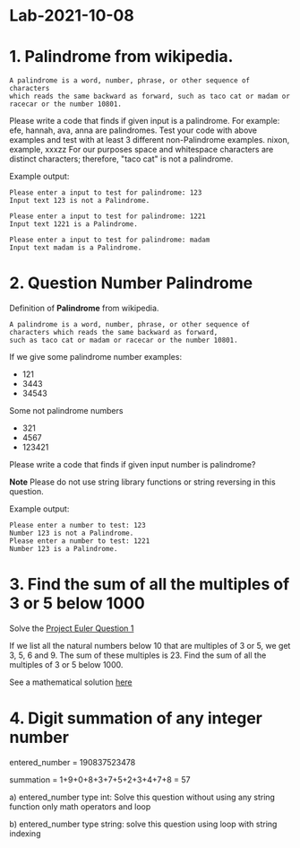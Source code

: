 # Lab-2021-10-08


# 1. **Palindrome** from wikipedia.

    A palindrome is a word, number, phrase, or other sequence of characters 
    which reads the same backward as forward, such as taco cat or madam or racecar or the number 10801. 


Please write a code that finds if given input is a palindrome. 
For example: efe,  hannah, ava, anna are palindromes.
Test your code with above examples and test with at least 3 different non-Palindrome examples.
nixon, example, xxxzz
For our purposes space and whitespace characters are distinct characters; therefore, "taco cat" is not a palindrome.

Example output: 

    Please enter a input to test for palindrome: 123
    Input text 123 is not a Palindrome.

    Please enter a input to test for palindrome: 1221
    Input text 1221 is a Palindrome.

    Please enter a input to test for palindrome: madam
    Input text madam is a Palindrome.



# 2. Question Number Palindrome

Definition of **Palindrome** from wikipedia.

    A palindrome is a word, number, phrase, or other sequence of characters which reads the same backward as forward, 
    such as taco cat or madam or racecar or the number 10801. 

If we give some palindrome number examples:

- 121
- 3443 
- 34543

Some not palindrome numbers

- 321
- 4567 
- 123421

Please write a code that finds if given input number is palindrome?


**Note** Please do not use string library functions or string reversing in this question.

Example output: 

	Please enter a number to test: 123
	Number 123 is not a Palindrome.
	Please enter a number to test: 1221
	Number 123 is a Palindrome.


# 3. Find the sum of all the multiples of 3 or 5 below 1000
Solve the [Project Euler Question 1](https://projecteuler.net/problem=1)

If we list all the natural numbers below 10 that are multiples of 3 or 5, we get 3, 5, 6 and 9. The sum of these multiples is 23.
Find the sum of all the multiples of 3 or 5 below 1000.


See a mathematical solution [here](https://math.stackexchange.com/questions/9259/find-the-sum-of-all-the-multiples-of-3-or-5-below-1000)


# 4. Digit summation of any integer number

entered_number = 190837523478

summation = 1+9+0+8+3+7+5+2+3+4+7+8
 = 57


a) entered_number type int: Solve this question without using any string function only math operators and loop

b) entered_number type string: solve this question using loop with string indexing

